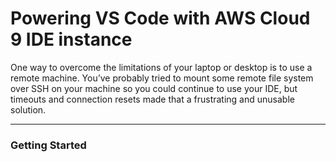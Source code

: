# Powering VS Code with AWS Cloud 9 IDE instance

One way to overcome the limitations of your laptop or desktop is to use a remote machine. You’ve probably tried to mount some remote file system over SSH on your machine so you could continue to use your IDE, but timeouts and connection resets made that a frustrating and unusable solution.

------------

### Getting Started 


